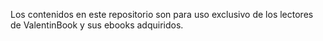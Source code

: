 Los contenidos en este repositorio son para uso exclusivo de los lectores de ValentinBook y sus ebooks adquiridos.
